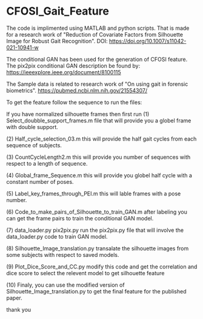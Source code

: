 # CFOSI_Gait_Feature

The code is implimented using MATLAB and python scripts. That is made for a research work of "Reduction of Covariate Factors from Silhouette Image for Robust Gait Recognition".
DOI: https://doi.org/10.1007/s11042-021-10941-w 

The conditional GAN has been used for the generation of CFOSI feature. The pix2pix conditional GAN description be found by: 
https://ieeexplore.ieee.org/document/8100115

The Sample data is related to research work of "On using gait in forensic biometrics".
https://pubmed.ncbi.nlm.nih.gov/21554307/

To get the feature follow the sequence to run the files:

If you have normalized silhouette frames then first run (1) Select_doubble_support_frames.m file that will provide you a globel frame with double support.


(2) Half_cycle_selection_03.m this will provide the half gait cycles from each sequence of subjects.


(3) CountCycleLength2.m this will provide you number of sequences with respect to a length of sequence.


(4) Global_frame_Sequence.m this will provide you globel half cycle with a constant number of poses.


(5) Label_key_frames_through_PEI.m this will lable frames with a pose number.


(6) Code_to_make_pairs_of_Silhouette_to_train_GAN.m after labeling you can get the frame pairs to train the conditional GAN model.


(7) data_loader.py pix2pix.py run the pix2pix.py file that will involve the data_loader.py code to train GAN model.


(8) Silhouette_Image_translation.py transalate the silhouette images from some subjects with respect to saved models.


(9) Plot_Dice_Score_and_CC.py modify this code and get the correlation and dice score to select the relevent model to get silhouette feature


(10) Finaly, you can use the modified version of Silhouette_Image_translation.py to get the final feature for the published paper.



thank you

